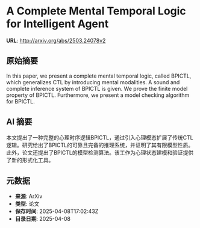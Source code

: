 # A Complete Mental Temporal Logic for Intelligent Agent

**URL**: http://arxiv.org/abs/2503.24078v2

## 原始摘要

In this paper, we present a complete mental temporal logic, called BPICTL,
which generalizes CTL by introducing mental modalities. A sound and complete
inference system of BPICTL is given. We prove the finite model property of
BPICTL. Furthermore, we present a model checking algorithm for BPICTL.


## AI 摘要

本文提出了一种完整的心理时序逻辑BPICTL，通过引入心理模态扩展了传统CTL逻辑。研究给出了BPICTL的可靠且完备的推理系统，并证明了其有限模型性质。此外，论文还提出了BPICTL的模型检测算法。该工作为心理状态建模和验证提供了新的形式化工具。

## 元数据

- **来源**: ArXiv
- **类型**: 论文
- **保存时间**: 2025-04-08T17:02:43Z
- **目录日期**: 2025-04-08
